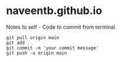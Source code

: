# naveentb.github.io

Notes to self - 
Code to commit from terminal

    git pull origin main
    git add .
    git commit -m 'your commit message'
    git push -u origin main
